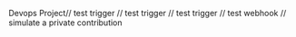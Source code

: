 Devops Project// test trigger
// test trigger
// test trigger
// test webhook
// simulate a private contribution
